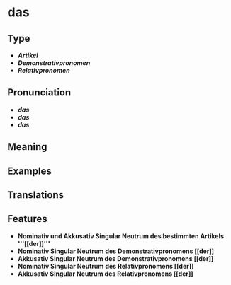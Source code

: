# das 
## Type 
- _**Artikel**_ 
- _**Demonstrativpronomen**_ 
- _**Relativpronomen**_ 
## Pronunciation 
- _**das**_ 
- _**das**_ 
- _**das**_ 
## Meaning 
## Examples 
## Translations 
## Features 
- **Nominativ und Akkusativ Singular Neutrum des bestimmten Artikels '''[[der]]'''** 
- **Nominativ Singular Neutrum des Demonstrativpronomens [[der]]** 
- **Akkusativ Singular Neutrum des Demonstrativpronomens [[der]]** 
- **Nominativ Singular Neutrum des Relativpronomens [[der]]** 
- **Akkusativ Singular Neutrum des Relativpronomens [[der]]** 
